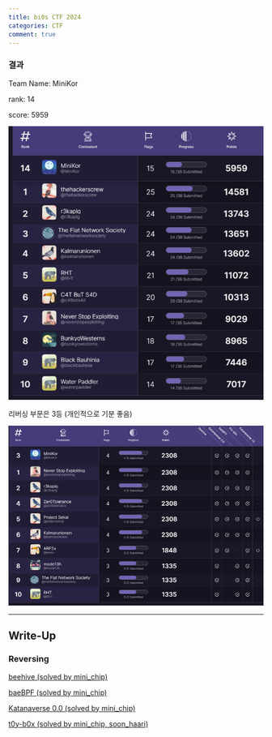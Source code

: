 ```yaml
---
title: bi0s CTF 2024
categories: CTF
comment: true
---
```


### 결과

Team Name: MiniKor

rank: 14

score: 5959

![Untitled](/CTF/bi0s%20CTF%202024/bi0s%20CTF%202024%20img/Untitled.png)

리버싱 부문은 3등 (개인적으로 기분 좋음)

![Untitled](/CTF/bi0s%20CTF%202024/bi0s%20CTF%202024%20img/Untitled%201.png)

---

## Write-Up

### Reversing

[beehive (solved by mini_chip)](/CTF/bi0s%20CTF%202024/Reversing/beehive)

[baeBPF (solved by mini_chip)](/CTF/bi0s%20CTF%202024/Reversing/baeBPF)

[Katanaverse 0.0 (solved by mini_chip)](/CTF/bi0s%20CTF%202024/Reversing/Katanaverse)

[t0y-b0x (solved by mini_chip, soon_haari)](/CTF/bi0s%20CTF%202024/Reversing/t0y-b0x)
